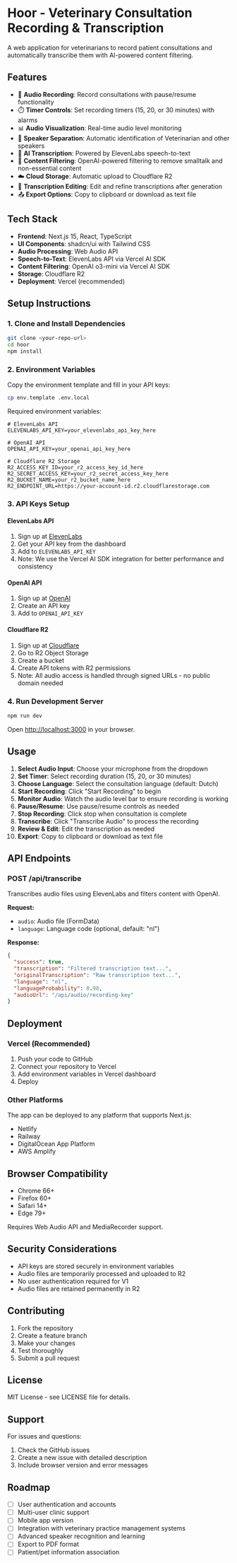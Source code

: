 # Hoor - Veterinary Consultation Recording & Transcription

A web application for veterinarians to record patient consultations and automatically transcribe them with AI-powered content filtering.

## Features

- 🎤 **Audio Recording**: Record consultations with pause/resume functionality
- ⏱️ **Timer Controls**: Set recording timers (15, 20, or 30 minutes) with alarms
- 📊 **Audio Visualization**: Real-time audio level monitoring
- 🎯 **Speaker Separation**: Automatic identification of Veterinarian and other speakers
- 🤖 **AI Transcription**: Powered by ElevenLabs speech-to-text
- 🧹 **Content Filtering**: OpenAI-powered filtering to remove smalltalk and non-essential content
- ☁️ **Cloud Storage**: Automatic upload to Cloudflare R2
- 📝 **Transcription Editing**: Edit and refine transcriptions after generation
- 📤 **Export Options**: Copy to clipboard or download as text file

## Tech Stack

- **Frontend**: Next.js 15, React, TypeScript
- **UI Components**: shadcn/ui with Tailwind CSS
- **Audio Processing**: Web Audio API
- **Speech-to-Text**: ElevenLabs API via Vercel AI SDK
- **Content Filtering**: OpenAI o3-mini via Vercel AI SDK
- **Storage**: Cloudflare R2
- **Deployment**: Vercel (recommended)

## Setup Instructions

### 1. Clone and Install Dependencies

```bash
git clone <your-repo-url>
cd hoor
npm install
```

### 2. Environment Variables

Copy the environment template and fill in your API keys:

```bash
cp env.template .env.local
```

Required environment variables:

```env
# ElevenLabs API
ELEVENLABS_API_KEY=your_elevenlabs_api_key_here

# OpenAI API
OPENAI_API_KEY=your_openai_api_key_here

# Cloudflare R2 Storage
R2_ACCESS_KEY_ID=your_r2_access_key_id_here
R2_SECRET_ACCESS_KEY=your_r2_secret_access_key_here
R2_BUCKET_NAME=your_r2_bucket_name_here
R2_ENDPOINT_URL=https://your-account-id.r2.cloudflarestorage.com
```

### 3. API Keys Setup

#### ElevenLabs API

1. Sign up at [ElevenLabs](https://elevenlabs.io)
2. Get your API key from the dashboard
3. Add to `ELEVENLABS_API_KEY`
4. Note: We use the Vercel AI SDK integration for better performance and consistency

#### OpenAI API

1. Sign up at [OpenAI](https://platform.openai.com)
2. Create an API key
3. Add to `OPENAI_API_KEY`

#### Cloudflare R2

1. Sign up at [Cloudflare](https://cloudflare.com)
2. Go to R2 Object Storage
3. Create a bucket
4. Create API tokens with R2 permissions
5. Note: All audio access is handled through signed URLs - no public domain needed

### 4. Run Development Server

```bash
npm run dev
```

Open [http://localhost:3000](http://localhost:3000) in your browser.

## Usage

1. **Select Audio Input**: Choose your microphone from the dropdown
2. **Set Timer**: Select recording duration (15, 20, or 30 minutes)
3. **Choose Language**: Select the consultation language (default: Dutch)
4. **Start Recording**: Click "Start Recording" to begin
5. **Monitor Audio**: Watch the audio level bar to ensure recording is working
6. **Pause/Resume**: Use pause/resume controls as needed
7. **Stop Recording**: Click stop when consultation is complete
8. **Transcribe**: Click "Transcribe Audio" to process the recording
9. **Review & Edit**: Edit the transcription as needed
10. **Export**: Copy to clipboard or download as text file

## API Endpoints

### POST /api/transcribe

Transcribes audio files using ElevenLabs and filters content with OpenAI.

**Request:**

- `audio`: Audio file (FormData)
- `language`: Language code (optional, default: "nl")

**Response:**

```json
{
  "success": true,
  "transcription": "Filtered transcription text...",
  "originalTranscription": "Raw transcription text...",
  "language": "nl",
  "languageProbability": 0.98,
  "audioUrl": "/api/audio/recording-key"
}
```

## Deployment

### Vercel (Recommended)

1. Push your code to GitHub
2. Connect your repository to Vercel
3. Add environment variables in Vercel dashboard
4. Deploy

### Other Platforms

The app can be deployed to any platform that supports Next.js:

- Netlify
- Railway
- DigitalOcean App Platform
- AWS Amplify

## Browser Compatibility

- Chrome 66+
- Firefox 60+
- Safari 14+
- Edge 79+

Requires Web Audio API and MediaRecorder support.

## Security Considerations

- API keys are stored securely in environment variables
- Audio files are temporarily processed and uploaded to R2
- No user authentication required for V1
- Audio files are retained permanently in R2

## Contributing

1. Fork the repository
2. Create a feature branch
3. Make your changes
4. Test thoroughly
5. Submit a pull request

## License

MIT License - see LICENSE file for details.

## Support

For issues and questions:

1. Check the GitHub issues
2. Create a new issue with detailed description
3. Include browser version and error messages

## Roadmap

- [ ] User authentication and accounts
- [ ] Multi-user clinic support
- [ ] Mobile app version
- [ ] Integration with veterinary practice management systems
- [ ] Advanced speaker recognition and learning
- [ ] Export to PDF format
- [ ] Patient/pet information association
